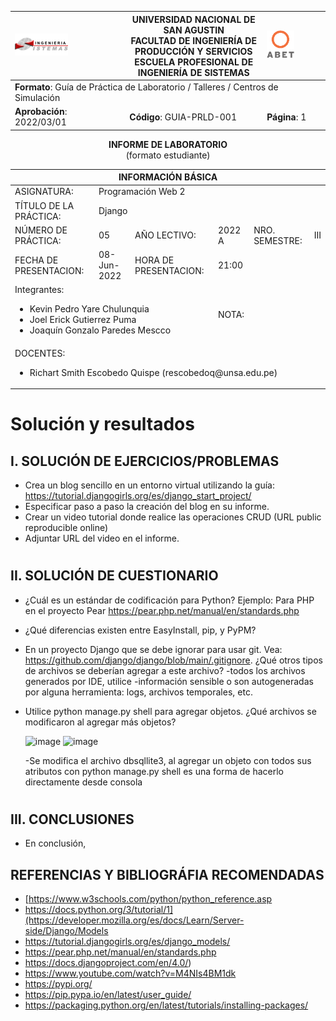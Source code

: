 <div align="center">
<table>
    <theader>
        <tr>
            <td><img src="https://github.com/rescobedoq/pw2/blob/main/epis.png?raw=true" alt="EPIS" style="width:50%; height:auto"/></td>
            <th>
                <span style="font-weight:bold;">UNIVERSIDAD NACIONAL DE SAN AGUSTIN</span><br />
                <span style="font-weight:bold;">FACULTAD DE INGENIERÍA DE PRODUCCIÓN Y SERVICIOS</span><br />
                <span style="font-weight:bold;">ESCUELA PROFESIONAL DE INGENIERÍA DE SISTEMAS</span>
            </th>
            <td><img src="https://github.com/rescobedoq/pw2/blob/main/abet.png?raw=true" alt="ABET" style="width:50%; height:auto"/></td>
        </tr>
    </theader>
    <tbody>
        <tr><td colspan="3"><span style="font-weight:bold;">Formato</span>: Guía de Práctica de Laboratorio / Talleres / Centros de Simulación</td></tr>
        <tr><td><span style="font-weight:bold;">Aprobación</span>:  2022/03/01</td><td><span style="font-weight:bold;">Código</span>: GUIA-PRLD-001</td><td><span style="font-weight:bold;">Página</span>: 1</td></tr>
    </tbody>
</table>
</div>

<div align="center">
<span style="font-weight:bold;">INFORME DE LABORATORIO</span><br />
<span>(formato estudiante)</span>
</div>


<table>
<theader>
<tr><th colspan="6">INFORMACIÓN BÁSICA</th></tr>
</theader>
<tbody>
<tr><td>ASIGNATURA:</td><td colspan="5">Programación Web 2</td></tr>
<tr><td>TÍTULO DE LA PRÁCTICA:</td><td colspan="5">Django</td></tr>
<tr>
<td>NÚMERO DE PRÁCTICA:</td><td>05</td><td>AÑO LECTIVO:</td><td>2022 A</td><td>NRO. SEMESTRE:</td><td>III</td>
</tr>
<tr>
<td>FECHA DE PRESENTACION:</td><td>08-Jun-2022</td><td>HORA DE PRESENTACION:</td><td colspan="3">21:00</td>
</tr>
<tr><td colspan="3">Integrantes:
<ul>
<li>Kevin Pedro Yare Chulunquia</li>
<li>Joel Erick Gutierrez Puma</li>
<li>Joaquín Gonzalo Paredes Mescco</li>
</ul>
</td>
<td>NOTA:</td><td colspan="2"></td>
</tr>
<tr><td colspan="6">DOCENTES:
<ul>
<li>Richart Smith Escobedo Quispe (rescobedoq@unsa.edu.pe)</li>
</ul>
</td>
</<tr>
</tdbody>
</table>


# Solución y resultados

## I.		SOLUCIÓN DE EJERCICIOS/PROBLEMAS

-  Crea un blog sencillo en un entorno virtual utilizando la guía: https://tutorial.djangogirls.org/es/django_start_project/
-  Especificar paso a paso la creación del blog en su informe.
-  Crear un video tutorial donde realice las operaciones CRUD (URL public reproducible online)
-  Adjuntar URL del video en el informe.

#
    
## II.	SOLUCIÓN DE CUESTIONARIO

- ¿Cuál es un estándar de codificación para Python? Ejemplo: Para PHP en el proyecto Pear https://pear.php.net/manual/en/standards.php
- ¿Qué diferencias existen entre EasyInstall, pip, y PyPM?
- En un proyecto Django que se debe ignorar para usar git. Vea: https://github.com/django/django/blob/main/.gitignore. ¿Qué otros tipos de archivos se deberían agregar a este archivo?
    -todos los archivos generados por IDE, utilice
    -información sensible o son autogeneradas por alguna herramienta: logs, archivos temporales, etc.
- Utilice python manage.py shell para agregar objetos. ¿Qué archivos se modificaron al agregar más objetos?
    
    ![image](https://user-images.githubusercontent.com/91225726/173274252-f49c6061-9352-4aea-95a0-d3444696323a.png)
    ![image](https://user-images.githubusercontent.com/91225726/173275242-81722a12-956e-46b8-be46-4986d129aaf9.png)
    
    -Se modifica el archivo dbsqllite3, al agregar un objeto con todos sus atributos con python manage.py shell es una forma de hacerlo directamente desde consola

#

## III.	CONCLUSIONES

- En conclusión, 

## REFERENCIAS Y BIBLIOGRÁFIA RECOMENDADAS
-   [https://www.w3schools.com/python/python_reference.asp
-   https://docs.python.org/3/tutorial/1](https://developer.mozilla.org/es/docs/Learn/Server-side/Django/Models
-   https://tutorial.djangogirls.org/es/django_models/
-   https://pear.php.net/manual/en/standards.php
-   https://docs.djangoproject.com/en/4.0/)
-   https://www.youtube.com/watch?v=M4NIs4BM1dk
-   https://pypi.org/
-   https://pip.pypa.io/en/latest/user_guide/
-   https://packaging.python.org/en/latest/tutorials/installing-packages/
